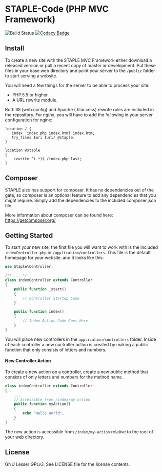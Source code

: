 # STAPLE-Code (PHP MVC Framework)
![Build Status](https://travis-ci.org/Staple-Code/Staple-Code.svg?branch=master)
[![Codacy Badge](https://api.codacy.com/project/badge/Grade/41ca2c4097d049e29e1e44a77141f94d)](https://www.codacy.com/app/contact_8/Staple-Code?utm_source=github.com&amp;utm_medium=referral&amp;utm_content=ironpilot/Staple-Code&amp;utm_campaign=Badge_Grade)

## Install

To create a new site with the STAPLE MVC Framework either download a released version or pull a recent copy of
master or development. Put these files in your base web directory and point your server to the `/public` folder
to start serving a website.

You will need a few things for the server to be able to process your site:

 - PHP 5.5 or higher.
 - A URL rewrite module.

Both IIS (web.config) and Apache (.htaccess) rewrite rules are included in the repository. For nginx, you will
have to add the following in your server configuration for nginx:

```
location / {
   index  index.php index.html index.htm;
   try_files $uri $uri/ @staple;
}

location @staple
{
    rewrite ^(.*)$ /index.php last;
}
```

## Composer

STAPLE also has support for composer. It has no dependencies out of the gate, so composer is an optional feature
to add any dependencies that you might require. Simply add the dependencies to the included composer.json file.

More information about composer can be found here: https://getcomposer.org/

## Getting Started

To start your new site, the first file you will want to work with is the included `indexController.php` in
`/application/controllers`. This file is the default homepage for your website. and it looks like this:

```php
use Staple\Controller;

/** ... */
class indexController extends Controller
{
	public function _start()
	{
		// Controller Startup Code
	}

	public function index()
	{
		// Index Action Code Goes Here.
	}
}
```

You will place new controllers in the `application/controllers` folder. Inside of each controller a new
controller action is created by making a public function that only consists of letters and numbers.

#### New Controller Action

To create a new action on a controller, create a new public method that consists of only letters and numbers
for the method name.

```php
class indexController extends Controller
{
    ...
    // Accessible from /index/my-action
    public function myAction()
    {
        echo "Hello World";
    }
}
```

The new action is accessible from `/index/my-action` relative to the root of your web directory.

## License

GNU Lesser GPLv3, See LICENSE file for the license contents.
